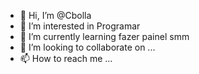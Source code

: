 - 👋 Hi, I’m @Cbolla
- 👀 I’m interested in  Programar
- 🌱 I’m currently learning  fazer painel smm
- 💞️ I’m looking to collaborate on ...
- 📫 How to reach me ...

<!---
Cbolla/Cbolla is a ✨ special ✨ repository because its `README.md` (this file) appears on your GitHub profile.
You can click the Preview link to take a look at your changes.
--->
